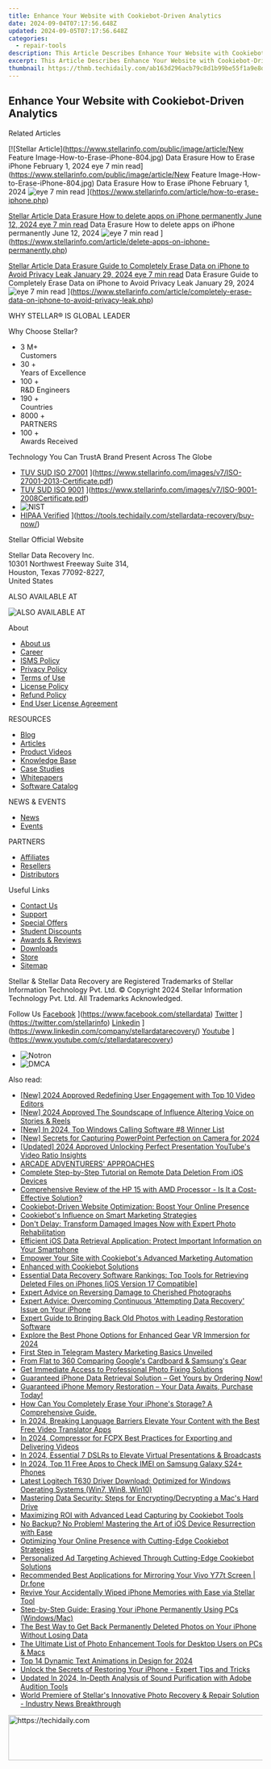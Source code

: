 ```yaml
---
title: Enhance Your Website with Cookiebot-Driven Analytics
date: 2024-09-04T07:17:56.648Z
updated: 2024-09-05T07:17:56.648Z
categories:
  - repair-tools
description: This Article Describes Enhance Your Website with Cookiebot-Driven Analytics
excerpt: This Article Describes Enhance Your Website with Cookiebot-Driven Analytics
thumbnail: https://thmb.techidaily.com/ab163d296acb79c8d1b99be55f1a9e8dc7788fd98e467de0ef2e0c0cd66b65c3.jpg
---
```


## Enhance Your Website with Cookiebot-Driven Analytics

Related Articles

[![Stellar Article](https://www.stellarinfo.com/public/image/article/New Feature Image-How-to-Erase-iPhone-804.jpg) Data Erasure How to Erase iPhone February 1, 2024 eye 7 min read](https://www.stellarinfo.com/public/image/article/New Feature Image-How-to-Erase-iPhone-804.jpg) Data Erasure How to Erase iPhone February 1, 2024 ![eye](https://www.stellarinfo.com/public/newarticle/images/eye.png) 7 min read ](https://www.stellarinfo.com/article/how-to-erase-iphone.php)

[Stellar Article Data Erasure  How to delete apps on iPhone permanently June 12, 2024 eye 7 min read](https://www.stellarinfo.com/public/image/article/Ways-to-delete-apps-on-iPhone-permanently-621.jpg) Data Erasure  How to delete apps on iPhone permanently June 12, 2024 ![eye](https://www.stellarinfo.com/public/newarticle/images/eye.png) 7 min read ](https://www.stellarinfo.com/article/delete-apps-on-iphone-permanently.php)

[Stellar Article Data Erasure  Guide to Completely Erase Data on iPhone to Avoid Privacy Leak January 29, 2024 eye 7 min read](https://www.stellarinfo.com/public/image/article/Erase-Data-on-iPhone-to-avoid-Privacy-Leak-619.jpg) Data Erasure  Guide to Completely Erase Data on iPhone to Avoid Privacy Leak January 29, 2024 ![eye](https://www.stellarinfo.com/public/newarticle/images/eye.png) 7 min read ](https://www.stellarinfo.com/article/completely-erase-data-on-iphone-to-avoid-privacy-leak.php)

 WHY STELLAR® IS GLOBAL LEADER

 Why Choose Stellar?

* 3  M+  
Customers
* 30 +  
Years of Excellence
* 100 +  
R&D Engineers
* 190 +  
Countries
* 8000 +  
PARTNERS
* 100 +  
Awards Received

 Technology You Can TrustA Brand Present Across The Globe

* [TUV SUD ISO 27001](https://www.stellarinfo.com/images/v7/tuv1.png) ](https://www.stellarinfo.com/images/v7/ISO-27001-2013-Certificate.pdf)
* [TUV SUD ISO 9001](https://www.stellarinfo.com/images/v7/tuv2.png) ](https://www.stellarinfo.com/images/v7/ISO-9001-2008Certificate.pdf)
* ![NIST](https://www.stellarinfo.com/images/v7/nist.png)
* [HIPAA Verified](https://www.stellarinfo.com/images/v7/hipa.png) ](https://tools.techidaily.com/stellardata-recovery/buy-now/)

 Stellar Official Website

 Stellar Data Recovery Inc.  
 10301 Northwest Freeway Suite 314,  
 Houston, Texas 77092-8227,  
 United States

 ALSO AVAILABLE AT

![ALSO AVAILABLE AT](https://www.stellarinfo.com/images/v7/Partners_logo_new.png)

 About

* [About us](https://tools.techidaily.com/stellardata-recovery/buy-now/)
* [Career](https://tools.techidaily.com/stellardata-recovery/buy-now/)
* [ISMS Policy](https://tools.techidaily.com/stellardata-recovery/buy-now/)
* [Privacy Policy](https://tools.techidaily.com/stellardata-recovery/buy-now/)
* [Terms of Use](https://tools.techidaily.com/stellardata-recovery/buy-now/)
* [License Policy](https://www.stellarinfo.com/software-licensing-usage.php)
* [Refund Policy](https://tools.techidaily.com/stellardata-recovery/buy-now/)
* [End User License Agreement](https://tools.techidaily.com/stellardata-recovery/buy-now/)

 RESOURCES

* [Blog](https://tools.techidaily.com/stellardata-recovery/buy-now/)
* [Articles](https://tools.techidaily.com/stellardata-recovery/buy-now/)
* [Product Videos](https://tools.techidaily.com/stellardata-recovery/buy-now/)
* [Knowledge Base](https://tools.techidaily.com/stellardata-recovery/buy-now/)
* [Case Studies](https://tools.techidaily.com/stellardata-recovery/buy-now/)
* [Whitepapers](https://tools.techidaily.com/stellardata-recovery/buy-now/)
* [Software Catalog](https://tools.techidaily.com/stellardata-recovery/buy-now/)

 NEWS & EVENTS

* [News](https://tools.techidaily.com/stellardata-recovery/buy-now/)
* [Events](https://www.stellarinfo.com/affiliate-summit/affiliate-summit.php)

 PARTNERS

* [Affiliates](https://tools.techidaily.com/stellardata-recovery/buy-now/)
* [Resellers](https://tools.techidaily.com/stellardata-recovery/buy-now/)
* [Distributors](https://tools.techidaily.com/stellardata-recovery/buy-now/)

 Useful Links

* [Contact Us](https://www.stellarinfo.com/contact/contact-us.php)
* [Support](https://tools.techidaily.com/stellardata-recovery/buy-now/)
* [Special Offers](https://tools.techidaily.com/stellardata-recovery/buy-now/)
* [Student Discounts](https://www.stellarinfo.com/student-discount/)
* [Awards & Reviews](https://tools.techidaily.com/stellardata-recovery/buy-now/)
* [Downloads](https://www.stellarinfo.com/download.php)
* [Store](https://tools.techidaily.com/stellardata-recovery/buy-now/)
* [Sitemap](https://www.stellarinfo.com/sitemap.php)

 Stellar & Stellar Data Recovery are Registered Trademarks of Stellar Information Technology Pvt. Ltd. © Copyright 2024 Stellar Information Technology Pvt. Ltd. All Trademarks Acknowledged.

Follow Us [Facebook](https://www.stellarinfo.com/Images/fb.png) ](https://www.facebook.com/stellardata) [Twitter](https://www.stellarinfo.com/Images/tw.png) ](https://twitter.com/stellarinfo) [Linkedin](https://www.stellarinfo.com/Images/in.png) ](https://www.linkedin.com/company/stellardatarecovery/) [Youtube](https://www.stellarinfo.com/newblacktheme/images/yt.png) ](https://www.youtube.com/c/stellardatarecovery)

* ![Notron](https://www.stellarinfo.com/images/v7/notron.png)
* ![DMCA](https://www.stellarinfo.com/images/v7/dmca.png)

<ins class="adsbygoogle"
     style="display:block"
     data-ad-format="autorelaxed"
     data-ad-client="ca-pub-7571918770474297"
     data-ad-slot="1223367746"></ins>



<ins class="adsbygoogle"
     style="display:block"
     data-ad-client="ca-pub-7571918770474297"
     data-ad-slot="8358498916"
     data-ad-format="auto"
     data-full-width-responsive="true"></ins>

<span class="atpl-alsoreadstyle">Also read:</span>
<div><ul>
<li><a href="https://vimeo-videos.techidaily.com/new-2024-approved-redefining-user-engagement-with-top-10-video-editors/"><u>[New] 2024 Approved  Redefining User Engagement with Top 10 Video Editors</u></a></li>
<li><a href="https://instagram-videos.techidaily.com/new-2024-approved-the-soundscape-of-influence-altering-voice-on-stories-and-reels/"><u>[New] 2024 Approved  The Soundscape of Influence  Altering Voice on Stories & Reels</u></a></li>
<li><a href="https://screen-mirroring-recording.techidaily.com/new-in-2024-top-windows-calling-software-8-winner-list/"><u>[New] In 2024, Top Windows Calling Software  #8 Winner List</u></a></li>
<li><a href="https://remote-screen-capture.techidaily.com/new-secrets-for-capturing-powerpoint-perfection-on-camera-for-2024/"><u>[New] Secrets for Capturing PowerPoint Perfection on Camera for 2024</u></a></li>
<li><a href="https://youtube-tips.techidaily.com/ed-2024-approved-unlocking-perfect-presentation-youtubes-video-ratio-insights/"><u>[Updated] 2024 Approved  Unlocking Perfect Presentation  YouTube's Video Ratio Insights</u></a></li>
<li><a href="https://extra-tips.techidaily.com/arcade-adventurers-approaches/"><u>ARCADE ADVENTURERS' APPROACHES</u></a></li>
<li><a href="https://data-safeguard.techidaily.com/complete-step-by-step-tutorial-on-remote-data-deletion-from-ios-devices/"><u>Complete Step-by-Step Tutorial on Remote Data Deletion From iOS Devices</u></a></li>
<li><a href="https://data-safeguard.techidaily.com/comprehensive-review-of-the-hp-15-with-amd-processor-is-it-a-cost-effective-solution/"><u>Comprehensive Review of the HP 15 with AMD Processor - Is It a Cost-Effective Solution?</u></a></li>
<li><a href="https://data-safeguard.techidaily.com/cookiebot-driven-website-optimization-boost-your-online-presence/"><u>Cookiebot-Driven Website Optimization: Boost Your Online Presence</u></a></li>
<li><a href="https://data-safeguard.techidaily.com/cookiebots-influence-on-smart-marketing-strategies/"><u>Cookiebot's Influence on Smart Marketing Strategies</u></a></li>
<li><a href="https://data-safeguard.techidaily.com/dont-delay-transform-damaged-images-now-with-expert-photo-rehabilitation/"><u>Don't Delay: Transform Damaged Images Now with Expert Photo Rehabilitation</u></a></li>
<li><a href="https://data-safeguard.techidaily.com/efficient-ios-data-retrieval-application-protect-important-information-on-your-smartphone/"><u>Efficient iOS Data Retrieval Application: Protect Important Information on Your Smartphone</u></a></li>
<li><a href="https://data-safeguard.techidaily.com/empower-your-site-with-cookiebots-advanced-marketing-automation/"><u>Empower Your Site with Cookiebot's Advanced Marketing Automation</u></a></li>
<li><a href="https://data-safeguard.techidaily.com/enhanced-with-cookiebot-solutions/"><u>Enhanced with Cookiebot Solutions</u></a></li>
<li><a href="https://data-safeguard.techidaily.com/essential-data-recovery-software-rankings-top-tools-for-retrieving-deleted-files-on-iphones-ios-version-17-compatible/"><u>Essential Data Recovery Software Rankings: Top Tools for Retrieving Deleted Files on iPhones [iOS Version 17 Compatible]</u></a></li>
<li><a href="https://data-safeguard.techidaily.com/expert-advice-on-reversing-damage-to-cherished-photographs/"><u>Expert Advice on Reversing Damage to Cherished Photographs</u></a></li>
<li><a href="https://data-safeguard.techidaily.com/expert-advice-overcoming-continuous-attempting-data-recovery-issue-on-your-iphone/"><u>Expert Advice: Overcoming Continuous 'Attempting Data Recovery' Issue on Your iPhone</u></a></li>
<li><a href="https://data-safeguard.techidaily.com/expert-guide-to-bringing-back-old-photos-with-leading-restoration-software/"><u>Expert Guide to Bringing Back Old Photos with Leading Restoration Software</u></a></li>
<li><a href="https://some-techniques.techidaily.com/explore-the-best-phone-options-for-enhanced-gear-vr-immersion-for-2024/"><u>Explore the Best Phone Options for Enhanced Gear VR Immersion for 2024</u></a></li>
<li><a href="https://article-posts.techidaily.com/first-step-in-telegram-mastery-marketing-basics-unveiled/"><u>First Step in Telegram Mastery  Marketing Basics Unveiled</u></a></li>
<li><a href="https://extra-resources.techidaily.com/from-flat-to-360-comparing-googles-cardboard-and-samsungs-gear/"><u>From Flat to 360  Comparing Google's Cardboard & Samsung's Gear</u></a></li>
<li><a href="https://data-safeguard.techidaily.com/get-immediate-access-to-professional-photo-fixing-solutions/"><u>Get Immediate Access to Professional Photo Fixing Solutions</u></a></li>
<li><a href="https://data-safeguard.techidaily.com/guaranteed-iphone-data-retrieval-solution-get-yours-by-ordering-now/"><u>Guaranteed iPhone Data Retrieval Solution – Get Yours by Ordering Now!</u></a></li>
<li><a href="https://data-safeguard.techidaily.com/guaranteed-iphone-memory-restoration-your-data-awaits-purchase-today/"><u>Guaranteed iPhone Memory Restoration – Your Data Awaits, Purchase Today!</u></a></li>
<li><a href="https://data-safeguard.techidaily.com/how-can-you-completely-erase-your-iphones-storage-a-comprehensive-guide/"><u>How Can You Completely Erase Your iPhone's Storage? A Comprehensive Guide.</u></a></li>
<li><a href="https://ai-video-translation.techidaily.com/in-2024-breaking-language-barriers-elevate-your-content-with-the-best-free-video-translator-apps/"><u>In 2024, Breaking Language Barriers Elevate Your Content with the Best Free Video Translator Apps</u></a></li>
<li><a href="https://ai-vdieo-software.techidaily.com/in-2024-compressor-for-fcpx-best-practices-for-exporting-and-delivering-videos/"><u>In 2024, Compressor for FCPX Best Practices for Exporting and Delivering Videos</u></a></li>
<li><a href="https://youtube-docs.techidaily.com/24-essential-7-dslrs-to-elevate-virtual-presentations-and-broadcasts/"><u>In 2024, Essential 7 DSLRs to Elevate Virtual Presentations & Broadcasts</u></a></li>
<li><a href="https://sim-unlock.techidaily.com/in-2024-top-11-free-apps-to-check-imei-on-samsung-galaxy-s24plus-phones-by-drfone-android/"><u>In 2024, Top 11 Free Apps to Check IMEI on Samsung Galaxy S24+ Phones</u></a></li>
<li><a href="https://hardware-updates.techidaily.com/latest-logitech-t630-driver-download-optimized-for-windows-operating-systems-win7-win8-win10/"><u>Latest Logitech T630 Driver Download: Optimized for Windows Operating Systems (Win7, Win8, Win10)</u></a></li>
<li><a href="https://data-safeguard.techidaily.com/mastering-data-security-steps-for-encryptingdecrypting-a-macs-hard-drive/"><u>Mastering Data Security: Steps for Encrypting/Decrypting a Mac's Hard Drive</u></a></li>
<li><a href="https://data-safeguard.techidaily.com/maximizing-roi-with-advanced-lead-capturing-by-cookiebot-tools/"><u>Maximizing ROI with Advanced Lead Capturing by Cookiebot Tools</u></a></li>
<li><a href="https://data-safeguard.techidaily.com/no-backup-no-problem-mastering-the-art-of-ios-device-resurrection-with-ease/"><u>No Backup? No Problem! Mastering the Art of iOS Device Resurrection with Ease</u></a></li>
<li><a href="https://data-safeguard.techidaily.com/optimizing-your-online-presence-with-cutting-edge-cookiebot-strategies/"><u>Optimizing Your Online Presence with Cutting-Edge Cookiebot Strategies</u></a></li>
<li><a href="https://data-safeguard.techidaily.com/personalized-ad-targeting-achieved-through-cutting-edge-cookiebot-solutions/"><u>Personalized Ad Targeting Achieved Through Cutting-Edge Cookiebot Solutions</u></a></li>
<li><a href="https://screen-mirror.techidaily.com/recommended-best-applications-for-mirroring-your-vivo-y77t-screen-drfone-by-drfone-android/"><u>Recommended Best Applications for Mirroring Your Vivo Y77t Screen | Dr.fone</u></a></li>
<li><a href="https://data-safeguard.techidaily.com/revive-your-accidentally-wiped-iphone-memories-with-ease-via-stellar-tool/"><u>Revive Your Accidentally Wiped iPhone Memories with Ease via Stellar Tool</u></a></li>
<li><a href="https://data-safeguard.techidaily.com/step-by-step-guide-erasing-your-iphone-permanently-using-pcs-windowsmac/"><u>Step-by-Step Guide: Erasing Your iPhone Permanently Using PCs (Windows/Mac)</u></a></li>
<li><a href="https://data-safeguard.techidaily.com/the-best-way-to-get-back-permanently-deleted-photos-on-your-iphone-without-losing-data/"><u>The Best Way to Get Back Permanently Deleted Photos on Your iPhone Without Losing Data</u></a></li>
<li><a href="https://data-safeguard.techidaily.com/the-ultimate-list-of-photo-enhancement-tools-for-desktop-users-on-pcs-and-macs/"><u>The Ultimate List of Photo Enhancement Tools for Desktop Users on PCs & Macs</u></a></li>
<li><a href="https://some-guidance.techidaily.com/top-14-dynamic-text-animations-in-design-for-2024/"><u>Top 14 Dynamic Text Animations in Design for 2024</u></a></li>
<li><a href="https://data-safeguard.techidaily.com/unlock-the-secrets-of-restoring-your-iphone-expert-tips-and-tricks/"><u>Unlock the Secrets of Restoring Your iPhone - Expert Tips and Tricks</u></a></li>
<li><a href="https://sound-tweaking.techidaily.com/updated-in-2024-in-depth-analysis-of-sound-purification-with-adobe-audition-tools/"><u>Updated In 2024, In-Depth Analysis of Sound Purification with Adobe Audition Tools</u></a></li>
<li><a href="https://data-safeguard.techidaily.com/world-premiere-of-stellars-innovative-photo-recovery-and-repair-solution-industry-news-breakthrough/"><u>World Premiere of Stellar's Innovative Photo Recovery & Repair Solution - Industry News Breakthrough</u></a></li>
</ul></div>

<!-- affiliate ads begin -->
<a href="https://appsumo.8odi.net/c/5597632/2123750/7443" target="_top" id="2123750">
  <img src="//a.impactradius-go.com/display-ad/7443-2123750" border="0" alt="https://techidaily.com" width="728" height="90"/>
</a>
<img height="0" width="0" src="https://appsumo.8odi.net/i/5597632/2123750/7443" style="position:absolute;visibility:hidden;" border="0" />
<!-- affiliate ads end -->